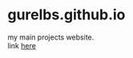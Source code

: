 # gurelbs.github.io


my main projects website. <br>
link <a href="https://gurelbs.github.io/">here</a>
